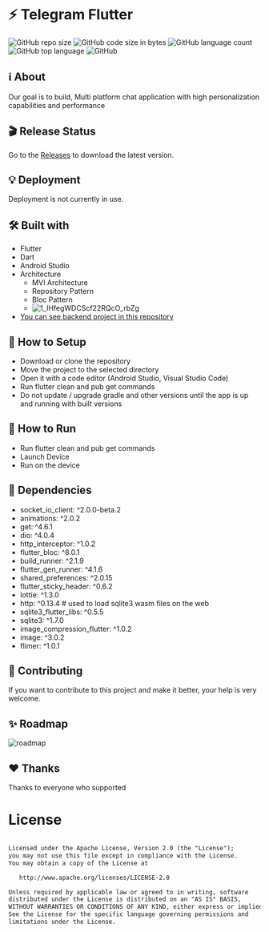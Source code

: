 # ⚡ Telegram Flutter

![GitHub repo size](https://img.shields.io/github/repo-size/hosseinkhojany/Telegram_Flutter?color=red&label=repository%20size)
![GitHub code size in bytes](https://img.shields.io/github/languages/code-size/hosseinkhojany/Telegram_Flutter?color=red)
![GitHub language count](https://img.shields.io/github/languages/count/hosseinkhojany/Telegram_Flutter)
![GitHub top language](https://img.shields.io/github/languages/top/hosseinkhojany/Telegram_Flutter)
![GitHub](https://img.shields.io/github/license/hosseinkhojany/Telegram_Flutter?color=yellow)


## ℹ️ About
Our goal is to build, Multi platform chat application with high personalization capabilities and performance


## 🎬 Release Status

Go to the [Releases](https://github.com/hosseinkhojany/Telegram_Flutter/releases) to download the latest version.

## 💡 Deployment

Deployment is not currently in use.

## 🛠 Built with

- Flutter
- Dart
- Android Studio
- Architecture
  - MVI Architecture
  - Repository Pattern
  - Bloc Pattern
  - ![1_IHfegWDCScf22RQcO_rbZg](https://user-images.githubusercontent.com/37432839/169803415-c631bc7c-dab1-4de3-a8aa-b4e67de68313.png)
- <a href="https://github.com/hosseinkhojany/Flutter_Telegram_Backend">You can see backend project in this repository</a>


## 🍃 How to Setup

- Download or clone the repository
- Move the project to the selected directory
- Open it with a code editor (Android Studio, Visual Studio Code)
- Run flutter clean and pub get commands
- Do not update / upgrade gradle and other versions until the app is up and running with built versions
  

## 🚀 How to Run

- Run flutter clean and pub get commands
- Launch Device
- Run on the device

## 💎 Dependencies

  - socket_io_client: ^2.0.0-beta.2
  - animations: ^2.0.2
  - get: ^4.6.1
  - dio: ^4.0.4
  - http_interceptor: ^1.0.2
  - flutter_bloc: ^8.0.1
  - build_runner: ^2.1.9
  - flutter_gen_runner: ^4.1.6
  - shared_preferences: ^2.0.15
  - flutter_sticky_header: ^0.6.2
  - lottie: ^1.3.0
  - http: ^0.13.4 # used to load sqlite3 wasm files on the web
  - sqlite3_flutter_libs: ^0.5.5
  - sqlite3: ^1.7.0
  - image_compression_flutter: ^1.0.2
  - image: ^3.0.2
  - flimer: ^1.0.1


## 👑 Contributing

If you want to contribute to this project and make it better, your help is very welcome.



## ✨ Roadmap

![roadmap](https://user-images.githubusercontent.com/37432839/170199369-ecf81904-5a9e-4e11-90d8-ba5e9888c045.jpg)



## ❤️ Thanks

Thanks to everyone who supported


# License
```xml

Licensed under the Apache License, Version 2.0 (the "License");
you may not use this file except in compliance with the License.
You may obtain a copy of the License at

   http://www.apache.org/licenses/LICENSE-2.0

Unless required by applicable law or agreed to in writing, software
distributed under the License is distributed on an "AS IS" BASIS,
WITHOUT WARRANTIES OR CONDITIONS OF ANY KIND, either express or implied.
See the License for the specific language governing permissions and
limitations under the License. 
```
